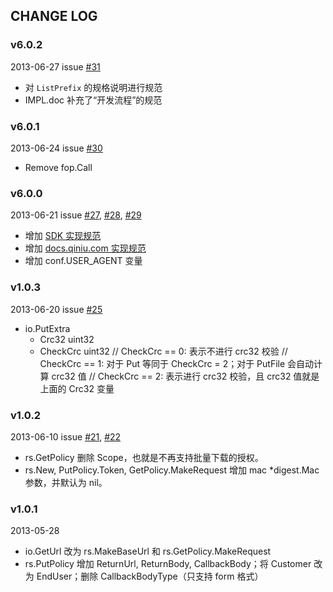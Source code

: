 ## CHANGE LOG

### v6.0.2

2013-06-27 issue [#31](https://github.com/qiniu/sdkspec/pull/31)

- 对 `ListPrefix` 的规格说明进行规范
- IMPL.doc 补充了“开发流程”的规范


### v6.0.1

2013-06-24 issue [#30](https://github.com/qiniu/sdkspec/pull/30)

- Remove fop.Call


### v6.0.0

2013-06-21 issue [#27](https://github.com/qiniu/sdkspec/pull/27), [#28](https://github.com/qiniu/sdkspec/pull/28), [#29](https://github.com/qiniu/sdkspec/pull/29)

- 增加 [SDK 实现规范](https://github.com/qiniu/sdkspec/blob/develop/IMPL.md)
- 增加 [docs.qiniu.com 实现规范](https://github.com/qiniu/sdkspec/blob/develop/DOCS.md)
- 增加 conf.USER_AGENT 变量


### v1.0.3

2013-06-20 issue [#25](https://github.com/qiniu/sdkspec/pull/25)

- io.PutExtra
  - Crc32        uint32
  - CheckCrc     uint32
    // CheckCrc == 0: 表示不进行 crc32 校验
    // CheckCrc == 1: 对于 Put 等同于 CheckCrc = 2；对于 PutFile 会自动计算 crc32 值
    // CheckCrc == 2: 表示进行 crc32 校验，且 crc32 值就是上面的 Crc32 变量


### v1.0.2

2013-06-10 issue [#21](https://github.com/qiniu/sdkspec/pull/21), [#22](https://github.com/qiniu/sdkspec/pull/22)

- rs.GetPolicy 删除 Scope，也就是不再支持批量下载的授权。
- rs.New, PutPolicy.Token, GetPolicy.MakeRequest 增加 mac *digest.Mac 参数，并默认为 nil。


### v1.0.1

2013-05-28

- io.GetUrl 改为 rs.MakeBaseUrl 和 rs.GetPolicy.MakeRequest
- rs.PutPolicy 增加 ReturnUrl, ReturnBody, CallbackBody；将 Customer 改为 EndUser；删除 CallbackBodyType（只支持 form 格式）

